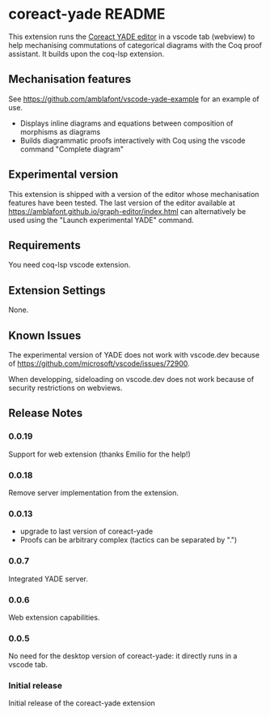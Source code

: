 # coreact-yade README

This extension runs the [Coreact YADE editor](https://github.com/amblafont/graph-editor-web) in a vscode tab (webview) to help mechanising commutations of categorical diagrams with the Coq proof assistant. It builds upon the coq-lsp extension.


## Mechanisation features

See https://github.com/amblafont/vscode-yade-example for an example of use.

- Displays inline diagrams and equations between composition of morphisms as diagrams
- Builds diagrammatic proofs interactively with Coq using the vscode command "Complete diagram"

## Experimental version

This extension is shipped with a version of the editor whose mechanisation features have been tested.
The last version of the editor available at https://amblafont.github.io/graph-editor/index.html can alternatively be used using the "Launch experimental YADE" command.

## Requirements

You need coq-lsp vscode extension.

## Extension Settings

None.

## Known Issues

The experimental version of YADE does not work with vscode.dev because of https://github.com/microsoft/vscode/issues/72900.

When developping, sideloading on vscode.dev does not work because of security restrictions on webviews. 

## Release Notes

### 0.0.19

Support for web extension (thanks Emilio for the help!)

### 0.0.18

Remove server implementation from the extension.

### 0.0.13

- upgrade to last version of coreact-yade
- Proofs can be arbitrary complex (tactics can be separated by ".")

### 0.0.7

Integrated YADE server.

### 0.0.6

Web extension capabilities.

### 0.0.5

No need for the desktop version of coreact-yade: it directly runs in a vscode tab.

### Initial release

Initial release of the coreact-yade  extension

